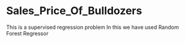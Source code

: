 # Sales_Price_Of_Bulldozers
This is a supervised regression problem 
In this we have used Random Forest Regressor
